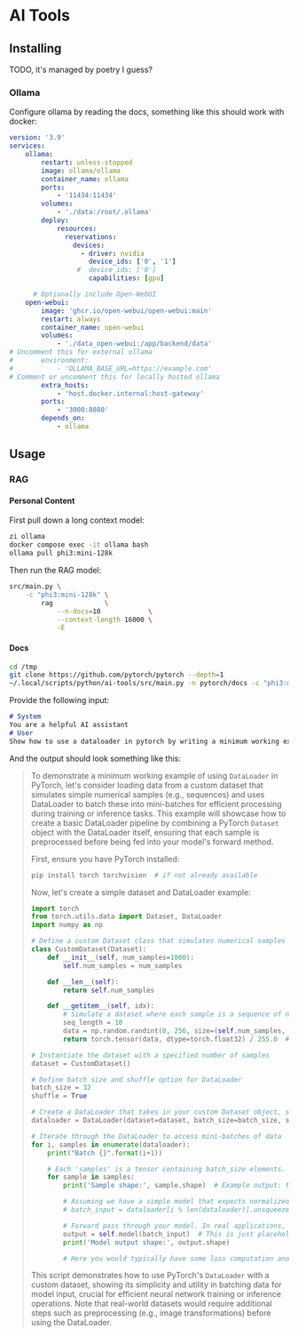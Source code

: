 # AI Tools

## Installing

TODO, it's managed by poetry I guess?

### Ollama

Configure ollama by reading the docs, something like this should work with docker:


```yaml
version: '3.9'
services:
    ollama:
        restart: unless-stopped
        image: ollama/ollama
        container_name: ollama
        ports:
            - '11434:11434'
        volumes:
            - './data:/root/.ollama'
        deploy:
            resources:
              reservations:
                devices:
                  - driver: nvidia
                    device_ids: ['0', '1']
                 #  device_ids: ['0']
                    capabilities: [gpu]

      # Optionally include Open-WebUI
    open-webui:
        image: 'ghcr.io/open-webui/open-webui:main'
        restart: always
        container_name: open-webui
        volumes:
            - './data_open-webui:/app/backend/data'
# Uncomment this for external ollama
#       environment:
#           - 'OLLAMA_BASE_URL=https://example.com'
# Comment or uncomment this for locally hosted ollama
        extra_hosts:
            - 'host.docker.internal:host-gateway'
        ports:
            - '3000:8080'
        depends_on:
            - ollama
```


## Usage

### RAG

#### Personal Content

First pull down a long context model:

```sh
zi ollama
docker compose exec -it ollama bash
ollama pull phi3:mini-128k
```

Then run the RAG model:

```sh
src/main.py \
    -c "phi3:mini-128k" \
        rag             \
            --n-docs=10            \
            --context-length 16000 \
            -E
```


#### Docs

```bash
cd /tmp
git clone https://github.com/pytorch/pytorch --depth=1
~/.local/scripts/python/ai-tools/src/main.py -n pytorch/docs -c "phi3:mini-128k" rag --n-docs=10 -E --context-length 16000
```

Provide the following input:

```markdown
# System
You are a helpful AI assistant
# User
Show how to use a dataloader in pytorch by writing a minimum working example.
```

And the output should look something like this:


> To demonstrate a minimum working example of using `DataLoader` in PyTorch, let's consider loading data from a custom dataset that simulates simple numerical samples (e.g., sequences) and uses DataLoader to batch these into mini-batches for efficient processing during training or inference tasks. This example will showcase how to create a basic DataLoader pipeline by combining a PyTorch `Dataset` object with the DataLoader itself, ensuring that each sample is preprocessed before being fed into your model's forward method.
>
> First, ensure you have PyTorch installed:
>
> ```python
> pip install torch torchvision  # if not already available
> ```
>
> Now, let's create a simple dataset and DataLoader example:
>
> ```python
> import torch
> from torch.utils.data import Dataset, DataLoader
> import numpy as np
>
> # Define a custom Dataset class that simulates numerical samples for each data point
> class CustomDataset(Dataset):
>     def __init__(self, num_samples=1000):
>         self.num_samples = num_samples
>
>     def __len__(self):
>         return self.num_samples
>
>     def __getitem__(self, idx):
>         # Simulate a dataset where each sample is a sequence of numbers; for simplicity, let's generate random sequences
>         seq_length = 10
>         data = np.random.randint(0, 256, size=(self.num_samples, seq_length)).astype('uint8') # Random values between 0 and 255 for each sample sequence
>         return torch.tensor(data, dtype=torch.float32) / 255.0  # Normalize pixel values (for a simple example, assuming binary images)
>
> # Instantiate the dataset with a specified number of samples
> dataset = CustomDataset()
>
> # Define batch size and shuffle option for DataLoader
> batch_size = 32
> shuffle = True
>
> # Create a DataLoader that takes in your custom Dataset object, specifying batch size and whether to shuffle the data
> dataloader = DataLoader(dataset=dataset, batch_size=batch_size, shuffle=shuffle)
>
> # Iterate through the DataLoader to access mini-batches of data
> for i, samples in enumerate(dataloader):
>     print("Batch {}".format(i+1))
>
>     # Each 'samples' is a tensor containing batch_size elements. For this simple example, each element is a 2D float32 tensor of shape (batch_size, seq_length).
>     for sample in samples:
>         print('Sample shape:', sample.shape)  # Example output: torch.Size([32, 10])
>
>         # Assuming we have a simple model that expects normalized values as input and doesn't require preprocessing before forward pass
>         # batch_input = dataloader[i % len(dataloader)].unsqueeze(-1)  # Unsqueeze to make the sample dimension available for neural network models expecting a single channel (like image data).
>
>         # Forward pass through your model. In real applications, this would be replaced with actual model logic.
>         output = self.model(batch_input)  # This is just placeholder code. Replace it with your model's forward function.
>         print('Model output shape:', output.shape)
>
>         # Here you would typically have some loss computation and backward pass but we'll skip that for this basic example.
> ```
>
> This script demonstrates how to use PyTorch's `DataLoader` with a custom dataset, showing its simplicity and utility in batching data for model input, crucial for efficient neural network training or inference operations. Note that real-world datasets would require additional steps such as preprocessing (e.g., image transformations) before using the DataLoader.
